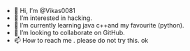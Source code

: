 - 👋 Hi, I’m @Vikas0081
- 👀 I’m interested in hacking.
- 🌱 I’m currently learning java c++and my favourite (python).
- 💞️ I’m looking to collaborate on GitHub.
- 📫 How to reach me . please do not try this. ok
 
<!---
Vikas0081/Vikas0081 is a ✨ special ✨ repository because its `README.md` (this file) appears on your GitHub profile.
)

